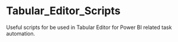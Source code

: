 # Tabular_Editor_Scripts
Useful scripts for be used in Tabular Editor for Power BI related task automation.
